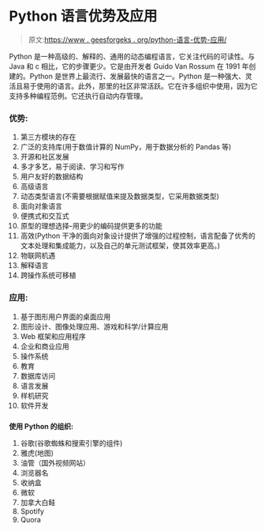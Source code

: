 # Python 语言优势及应用

> 原文:[https://www . geesforgeks . org/python-语言-优势-应用/](https://www.geeksforgeeks.org/python-language-advantages-applications/)

Python 是一种高级的、解释的、通用的动态编程语言，它关注代码的可读性。与 Java 和 c 相比，它的步骤更少。它是由开发者 Guido Van Rossum 在 1991 年创建的。Python 是世界上最流行、发展最快的语言之一。Python 是一种强大、灵活且易于使用的语言。此外，那里的社区非常活跃。它在许多组织中使用，因为它支持多种编程范例。它还执行自动内存管理。

### **优势:**

1.  第三方模块的存在
2.  广泛的支持库(用于数值计算的 NumPy，用于数据分析的 Pandas 等)
3.  开源和社区发展
4.  多才多艺，易于阅读、学习和写作
5.  用户友好的数据结构
6.  高级语言
7.  动态类型语言(不需要根据赋值来提及数据类型，它采用数据类型)
8.  面向对象语言
9.  便携式和交互式
10.  原型的理想选择–用更少的编码提供更多的功能
11.  高效(Python 干净的面向对象设计提供了增强的过程控制，语言配备了优秀的文本处理和集成能力，以及自己的单元测试框架，使其效率更高。)
12.  物联网机遇
13.  解释语言
14.  跨操作系统可移植

### **应用:**

1.  基于图形用户界面的桌面应用
2.  图形设计、图像处理应用、游戏和科学/计算应用
3.  Web 框架和应用程序
4.  企业和商业应用
5.  操作系统
6.  教育
7.  数据库访问
8.  语言发展
9.  样机研究
10.  软件开发

### 

**使用 Python 的组织:**

1.  谷歌(谷歌蜘蛛和搜索引擎的组件)
2.  雅虎(地图)
3.  油管（国外视频网站）
4.  浏览器名
5.  收纳盒
6.  微软
7.  加拿大白鲑
8.  Spotify
9.  Quora